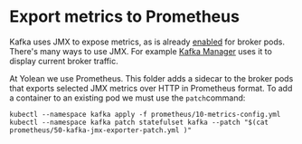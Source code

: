 # Export metrics to Prometheus

Kafka uses JMX to expose metrics, as is already [enabled](https://github.com/Yolean/kubernetes-kafka/pull/96) for broker pods. There's many ways to use JMX. For example [Kafka Manager](../yahoo-kafka-manager/) uses it to display current broker traffic.

At Yolean we use Prometheus. This folder adds a sidecar to the broker pods that exports selected JMX metrics over HTTP in Prometheus format. To add a container to an existing pod we must use the `patch`command:

```
kubectl --namespace kafka apply -f prometheus/10-metrics-config.yml 
kubectl --namespace kafka patch statefulset kafka --patch "$(cat prometheus/50-kafka-jmx-exporter-patch.yml )"
```

